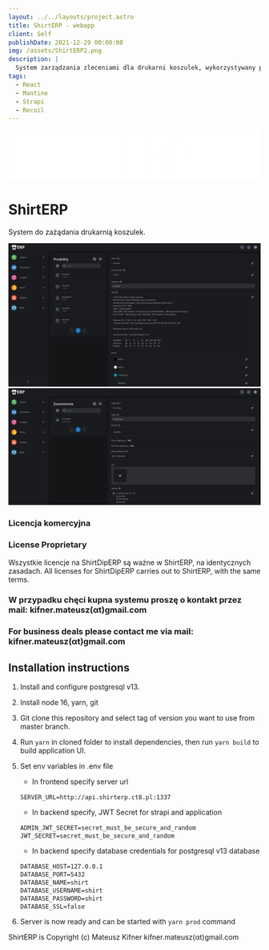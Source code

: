 ```yaml
---
layout: ../../layouts/project.astro
title: ShirtERP - webapp
client: Self
publishDate: 2021-12-29 00:00:00
img: /assets/ShirtERP2.png
description: |
  System zarządzania zleceniami dla drukarni koszulek, wykorzystywany przez firmę Wentaprint w Gdańsku.
tags:
  - React
  - Mantine
  - Strapi
  - Recoil
---
```


![ShirtERP](/assets/ShirtERP_logo.png)

# ShirtERP

System do zażądania drukarnią koszulek.

![Produkty](/assets/ShirtERP.png)
![Zamówienia](/assets/ShirtERP2.png)

### Licencja komercyjna

### License Proprietary

Wszystkie licencje na ShirtDipERP są ważne w ShirtERP, na identycznych zasadach.
All licenses for ShirtDipERP carries out to ShirtERP, with the same terms.

### W przypadku chęci kupna systemu proszę o kontakt przez mail: kifner.mateusz(αt)gmail.com

### For business deals please contact me via mail: kifner.mateusz(αt)gmail.com

## Installation instructions

1. Install and configure postgresql v13.
2. Install node 16, yarn, git
3. Git clone this repository and select tag of version you want to use from master branch.
4. Run `yarn` in cloned folder to install dependencies, then run `yarn build` to build application UI.
5. Set env variables in .env file

   - In frontend specify server url

   ```
   SERVER_URL=http://api.shirterp.ct8.pl:1337
   ```

   - In backend specify, JWT Secret for strapi and application

   ```
   ADMIN_JWT_SECRET=secret_must_be_secure_and_random
   JWT_SECRET=secret_must_be_secure_and_random
   ```

   - In backend specify database credentials for postgresql v13 database

   ```
   DATABASE_HOST=127.0.0.1
   DATABASE_PORT=5432
   DATABASE_NAME=shirt
   DATABASE_USERNAME=shirt
   DATABASE_PASSWORD=shirt
   DATABASE_SSL=false
   ```

6. Server is now ready and can be started with `yarn prod` command

ShirtERP is Copyright (c) Mateusz Kifner kifner.mateusz(αt)gmail.com
